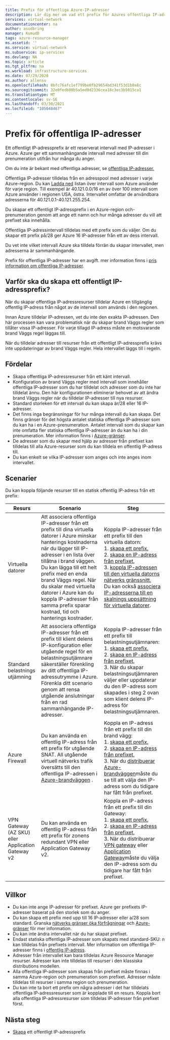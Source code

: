 ```yaml
---
title: Prefix för offentliga Azure-IP-adresser
description: Lär dig mer om vad ett prefix för Azures offentliga IP-adress är och hur det kan hjälpa dig att tilldela förutsägbara offentliga IP-adresser till dina resurser.
services: virtual-network
documentationcenter: na
author: asudbring
manager: KumudD
tags: azure-resource-manager
ms.assetid: ''
ms.service: virtual-network
ms.subservice: ip-services
ms.devlang: NA
ms.topic: article
ms.tgt_pltfrm: na
ms.workload: infrastructure-services
ms.date: 07/29/2020
ms.author: allensu
ms.openlocfilehash: 8bfc76afc1ef799be0fb29654bd341f53d1b0a8c
ms.sourcegitcommit: 32e0fedb80b5a5ed0d2336cea18c3ec3b5015ca1
ms.translationtype: MT
ms.contentlocale: sv-SE
ms.lasthandoff: 03/30/2021
ms.locfileid: "105048467"
---
```

# <a name="public-ip-address-prefix"></a>Prefix för offentliga IP-adresser

Ett offentligt IP-adressprefix är ett reserverat intervall med IP-adresser i Azure. Azure ger ett sammanhängande intervall med adresser till din prenumeration utifrån hur många du anger. 

Om du inte är bekant med offentliga adresser, se [offentliga IP-adresser.](./public-ip-addresses.md#public-ip-addresses)

Offentliga IP-adresser tilldelas från en adresspool med adresser i varje Azure-region. Du kan [Ladda ned](https://www.microsoft.com/download/details.aspx?id=56519) listan över intervall som Azure använder för varje region. Till exempel är 40.121.0.0/16 en av över 100 intervall som Azure använder i regionen USA, östra. Intervallet omfattar de användbara adresserna för 40.121.0.1-40.121.255.254.

Du skapar ett offentligt IP-adressprefix i en Azure-region och-prenumeration genom att ange ett namn och hur många adresser du vill att prefixet ska innehålla. 

Offentliga IP-adressintervall tilldelas med ett prefix som du väljer. Om du skapar ett prefix på/28 ger Azure 16 IP-adresser från ett av dess intervall.

Du vet inte vilket intervall Azure ska tilldela förrän du skapar intervallet, men adresserna är sammanhängande. 

Prefix för offentliga IP-adresser har en avgift. mer information finns i [pris information om offentliga IP-adresser](https://azure.microsoft.com/pricing/details/ip-addresses).

## <a name="why-create-a-public-ip-address-prefix"></a>Varför ska du skapa ett offentligt IP-adressprefix?

När du skapar offentliga IP-adressresurser tilldelar Azure en tillgänglig offentlig IP-adress från något av de intervall som används i den regionen. 

Innan Azure tilldelar IP-adressen, vet du inte den exakta IP-adressen. Den här processen kan vara problematisk när du skapar brand Väggs regler som tillåter vissa IP-adresser. För varje tillagd IP-adress måste en motsvarande brand Väggs regel läggas till.

När du tilldelar adresser till resurser från ett offentligt IP-adressprefix krävs inte uppdateringar av brand Väggs regler. Hela intervallet läggs till i regeln.

## <a name="benefits"></a>Fördelar

- Skapa offentliga IP-adressresurser från ett känt intervall.
- Konfiguration av brand Väggs regler med intervall som innehåller offentliga IP-adresser som du har tilldelat och adresser som du inte har tilldelat ännu. Den här konfigurationen eliminerar behovet av att ändra brand Väggs regler när du tilldelar IP-adresser till nya resurser.
- Standard storleken för ett intervall du kan skapa är/28 eller 16 IP-adresser.
- Det finns inga begränsningar för hur många intervall du kan skapa. Det finns gränser för det högsta antalet statiska offentliga IP-adresser som du kan ha i en Azure-prenumeration. Antalet intervall som du skapar kan inte omfatta fler statiska offentliga IP-adresser än du kan ha i din prenumeration. Mer information finns i [Azure-gränser](../azure-resource-manager/management/azure-subscription-service-limits.md?toc=%2fazure%2fvirtual-network%2ftoc.json#azure-resource-manager-virtual-networking-limits).
- De adresser som du skapar med hjälp av adresser från prefixet kan tilldelas till alla Azure-resurser som du kan tilldela en offentlig IP-adress till.
- Du kan enkelt se vilka IP-adresser som anges och inte anges inom intervallet.

## <a name="scenarios"></a>Scenarier
Du kan koppla följande resurser till en statisk offentlig IP-adress från ett prefix:

|Resurs|Scenario|Steg|
|---|---|---|
|Virtuella datorer| Att associera offentliga IP-adresser från ett prefix till dina virtuella datorer i Azure minskar hanterings kostnaderna när du lägger till IP-adresser i en lista över tillåtna i brand väggen. Du kan lägga till ett helt prefix med en enda brand Väggs regel. När du skalar med virtuella datorer i Azure kan du koppla IP-adresser från samma prefix sparar kostnad, tid och hanterings kostnader.| Koppla IP-adresser från ett prefix till den virtuella datorn: </br> 1. [skapa ett prefix.](manage-public-ip-address-prefix.md) </br> 2. [skapa en IP-adress från prefixet.](manage-public-ip-address-prefix.md) </br> 3. [koppla IP-adressen till den virtuella datorns nätverks gränssnitt.](virtual-network-network-interface-addresses.md#add-ip-addresses) </br> Du kan också [associera IP-adresserna till en skalnings uppsättning för virtuella datorer](https://azure.microsoft.com/resources/templates/101-vmms-with-public-ip-prefix/).
| Standard belastnings utjämning | Att associera offentliga IP-adresser från ett prefix till klient delens IP-konfiguration eller utgående regel för en belastningsutjämnare säkerställer förenkling av ditt offentliga IP-adressutrymme i Azure. Förenkla ditt scenario genom att rensa utgående anslutningar från en rad sammanhängande IP-adresser. | Koppla IP-adresser från ett prefix till belastningsutjämnaren: </br> 1. [skapa ett prefix.](manage-public-ip-address-prefix.md) </br> 2. [skapa en IP-adress från prefixet.](manage-public-ip-address-prefix.md) </br> 3. När du skapar belastningsutjämnaren väljer eller uppdaterar du den IP-adress som skapades i steg 2 ovan som klient delens IP-adress för belastningsutjämnaren. |
| Azure Firewall | Du kan använda en offentlig IP-adress från ett prefix för utgående SNAT. All utgående virtuell nätverks trafik översätts till den offentliga IP-adressen i [Azure-brandväggen](../firewall/overview.md?toc=%2fazure%2fvirtual-network%2ftoc.json) . | Koppla en IP-adress från ett prefix till din brand vägg: </br> 1. [skapa ett prefix.](manage-public-ip-address-prefix.md) </br> 2. [skapa en IP-adress från prefixet.](manage-public-ip-address-prefix.md) </br> 3. När du [distribuerar Azure-brandväggen](../firewall/tutorial-firewall-deploy-portal.md?toc=%2fazure%2fvirtual-network%2ftoc.json#deploy-the-firewall)måste du se till att välja den IP-adress som du tidigare har fått från prefixet.|
| VPN Gateway (AZ SKU) eller Application Gateway v2 | Du kan använda en offentlig IP-adress från ett prefix för zonens redundant VPN eller Application Gateway v2. | Koppla en IP-adress från ett prefix till din Gateway: </br> 1. [skapa ett prefix.](manage-public-ip-address-prefix.md) </br> 2. [skapa en IP-adress från prefixet.](manage-public-ip-address-prefix.md) </br> 3. När du distribuerar [VPN gateway](../vpn-gateway/tutorial-create-gateway-portal.md) eller [Application Gateway](../application-gateway/quick-create-portal.md#create-an-application-gateway)måste du välja den IP-adress som du tidigare har fått från prefixet.|

## <a name="constraints"></a>Villkor

- Du kan inte ange IP-adresser för prefixet. Azure ger prefixets IP-adresser baserat på den storlek som du anger.
- Du kan skapa ett prefix med upp till 16 IP-adresser eller a/28 som standard. Granska [nätverks gränser öka förfrågningar](../azure-portal/supportability/networking-quota-requests.md) och [Azure-gränser](../azure-resource-manager/management/azure-subscription-service-limits.md?toc=%2fazure%2fvirtual-network%2ftoc.json#azure-resource-manager-virtual-networking-limits) för mer information.
- Du kan inte ändra intervallet när du har skapat prefixet.
- Endast statiska offentliga IP-adresser som skapats med standard-SKU: n kan tilldelas från prefixets intervall. Mer information om offentliga IP-adresser finns i [offentlig IP-adress](./public-ip-addresses.md#public-ip-addresses).
- Adresser från intervallet kan bara tilldelas Azure Resource Manager resurser. Adresser kan inte tilldelas till resurser i den klassiska distributions modellen.
- Alla offentliga IP-adresser som skapas från prefixet måste finnas i samma Azure-region och prenumeration som prefixet. Adresser måste tilldelas till resurser i samma region och prenumeration.
- Du kan inte ta bort ett prefix om några adresser i det har tilldelats offentliga IP-adressresurser som är kopplade till en resurs. Koppla bort alla offentliga IP-adressresurser som tilldelas IP-adresser från prefixet först.


## <a name="next-steps"></a>Nästa steg

- [Skapa](manage-public-ip-address-prefix.md) ett offentligt IP-adressprefix